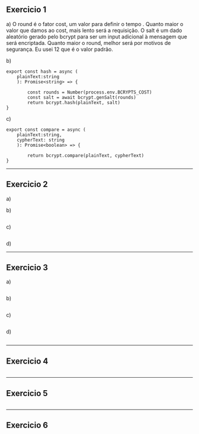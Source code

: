 ## Exercicio 1
a) O round é o fator cost, um valor para definir o tempo . Quanto maior o valor que damos ao cost, mais lento será a requisição. O salt é um dado aleatório gerado pelo bcrypt para ser um input adicional à mensagem que será encriptada. Quanto maior o round, melhor será por motivos de segurança. Eu usei 12 que é o valor padrão.

b)
```
export const hash = async (
    plainText:string
    ): Promise<string> => {

        const rounds = Number(process.env.BCRYPTS_COST)
        const salt = await bcrypt.genSalt(rounds)
        return bcrypt.hash(plainText, salt)
}
```
c)
```
export const compare = async (
    plainText:string, 
    cypherText: string
    ): Promise<boolean> => {
    
        return bcrypt.compare(plainText, cypherText)
}
```
------------
## Exercicio 2
a)

b) 
```

```
c) 
```

```
d)

------------
## Exercicio 3
a)
```

```

b)
```

```

c)
```

```

d)
```

```
------------
## Exercicio 4
```

```
------------
## Exercicio 5
```

```
------------
## Exercicio 6
```

```
